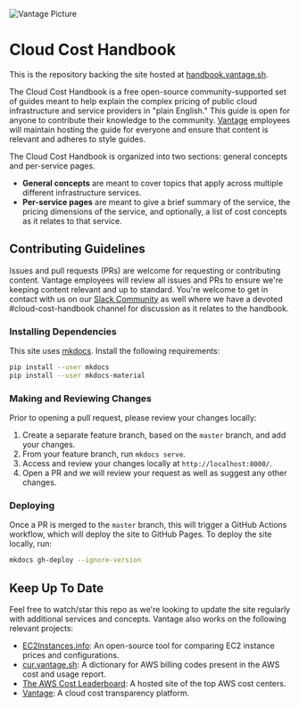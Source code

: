 ![Vantage Picture](https://uploads-ssl.webflow.com/5f9ba05ba40d6414f341df34/5f9bb1764b6670c6f7739564_moutain-scene.svg)

# Cloud Cost Handbook

This is the repository backing the site hosted at [handbook.vantage.sh](http://handbook.vantage.sh/).

The Cloud Cost Handbook is a free open-source community-supported set of guides meant to help explain the complex pricing of public cloud infrastructure and service providers in "plain English." This guide is open for anyone to contribute their knowledge to the community. [Vantage](http://vantage.sh/) employees will maintain hosting the guide for everyone and ensure that content is relevant and adheres to style guides.

The Cloud Cost Handbook is organized into two sections: general concepts and per-service pages.

- **General concepts** are meant to cover topics that apply across multiple different infrastructure services.
- **Per-service pages** are meant to give a brief summary of the service, the pricing dimensions of the service, and optionally, a list of cost concepts as it relates to that service.

## Contributing Guidelines

Issues and pull requests (PRs) are welcome for requesting or contributing content. Vantage employees will review all issues and PRs to ensure we're keeping content relevant and up to standard. You're welcome to get in contact with us on our [Slack Community](https://join.slack.com/t/vantagecommunity/shared_invite/zt-1szz6puz7-zRuJ8J4OJIiBFlcTobYZXA) as well where we have a devoted #cloud-cost-handbook channel for discussion as it relates to the handbook.

### Installing Dependencies

This site uses [mkdocs](https://www.mkdocs.org/). Install the following requirements:

```bash
pip install --user mkdocs
pip install --user mkdocs-material
```

### Making and Reviewing Changes

Prior to opening a pull request, please review your changes locally:
1. Create a separate feature branch, based on the `master` branch, and add your changes. 
1. From your feature branch, run `mkdocs serve`. 
1. Access and review your changes locally at `http://localhost:8000/`.
1. Open a PR and we will review your request as well as suggest any other changes. 


### Deploying

Once a PR is merged to the `master` branch, this will trigger a GitHub Actions workflow, which will deploy the site to GitHub Pages. To deploy the site locally, run:

```bash
mkdocs gh-deploy --ignore-version
```

## Keep Up To Date

Feel free to watch/star this repo as we're looking to update the site regularly with additional services and concepts. Vantage also works on the following relevant projects:

- [EC2Instances.info](https://github.com/vantage-sh/ec2instances.info): An open-source tool for comparing EC2 instance prices and configurations.
- [cur.vantage.sh](https://cur.vantage.sh/): A dictionary for AWS billing codes present in the AWS cost and usage report. 
- [The AWS Cost Leaderboard](https://leaderboard.vantage.sh/): A hosted site of the top AWS cost centers.
- [Vantage](https://vantage.sh/): A cloud cost transparency platform.

